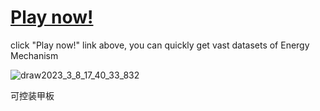# [Play now!](https://spphire.github.io/RM-labeling-tool/)

click "Play now!" link above, you can quickly get vast datasets of Energy Mechanism

![draw2023_3_8_17_40_33_832](https://user-images.githubusercontent.com/56157591/223679161-afcae665-30b0-40bf-9553-21adc28698b2.png)

可控装甲板
